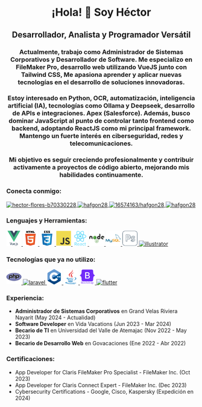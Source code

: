 <h1 align="center">¡Hola! 👋 Soy Héctor</h1>
<h2 align="center">Desarrollador, Analista y Programador Versátil</h2>
<h3 align="center">Actualmente, trabajo como Administrador de Sistemas Corporativos y Desarrollador de Software. Me especializo en FileMaker Pro, desarrollo web utilizando VueJS junto con Tailwind CSS, Me apasiona aprender y aplicar nuevas tecnologías en el desarrollo de soluciones innovadoras.</h3>
<h3 align="center">Estoy interesado en Python, OCR, automatización, inteligencia artificial (IA), tecnologías como Ollama y Deepseek, desarrollo de APIs e integraciones. Apex (Salesforce). Además, busco dominar JavaScript al punto de controlar tanto frontend como backend, adoptando ReactJS como mi principal framework. Mantengo un fuerte interés en ciberseguridad, redes y telecomunicaciones.</h3>
<h3 align="center">Mi objetivo es seguir creciendo profesionalmente y contribuir activamente a proyectos de código abierto, mejorando mis habilidades continuamente.</h3>

<h3 align="left">Conecta conmigo:</h3>
<p align="left">
  <a href="https://linkedin.com/in/hectorflores28/" target="_blank">
    <img align="center" src="https://raw.githubusercontent.com/rahuldkjain/github-profile-readme-generator/master/src/images/icons/Social/linked-in-alt.svg" alt="hector-flores-b70330228" height="30" width="40" />
  </a>
  <a href="https://www.leetcode.com/hectorflores28" target="_blank">
    <img align="center" src="https://raw.githubusercontent.com/rahuldkjain/github-profile-readme-generator/master/src/images/icons/Social/leet-code.svg" alt="hafgon28" height="30" width="40" />
  </a>
  <a href="https://stackoverflow.com/users/16574163/hafgon28" target="_blank">
    <img align="center" src="https://raw.githubusercontent.com/rahuldkjain/github-profile-readme-generator/master/src/images/icons/Social/stack-overflow.svg" alt="16574163/hafgon28" height="30" width="40" />
  </a>
  <a href="https://codepen.io/hafgon28" target="_blank">
    <img align="center" src="https://raw.githubusercontent.com/rahuldkjain/github-profile-readme-generator/master/src/images/icons/Social/codepen.svg" alt="hafgon28" height="30" width="40" />
  </a>
</p>

<h3 align="left">Lenguajes y Herramientas:</h3>
<p align="left">
  <a href="https://vuejs.org/" target="_blank" rel="noreferrer">
    <img src="https://raw.githubusercontent.com/devicons/devicon/master/icons/vuejs/vuejs-original-wordmark.svg" alt="vuejs" width="40" height="40"/>
  </a>
  <a href="https://www.w3.org/html/" target="_blank" rel="noreferrer">
    <img src="https://raw.githubusercontent.com/devicons/devicon/master/icons/html5/html5-original-wordmark.svg" alt="html5" width="40" height="40"/>
  </a>
  <a href="https://www.w3schools.com/css/" target="_blank" rel="noreferrer">
    <img src="https://raw.githubusercontent.com/devicons/devicon/master/icons/css3/css3-original-wordmark.svg" alt="css3" width="40" height="40"/>
  </a>
  <a href="https://developer.mozilla.org/en-US/docs/Web/JavaScript" target="_blank" rel="noreferrer">
    <img src="https://raw.githubusercontent.com/devicons/devicon/master/icons/javascript/javascript-original.svg" alt="javascript" width="40" height="40"/>
  </a>
  <a href="https://reactjs.org/" target="_blank" rel="noreferrer">
    <img src="https://raw.githubusercontent.com/devicons/devicon/master/icons/react/react-original-wordmark.svg" alt="react" width="40" height="40"/>
  </a>
  <a href="https://nodejs.org" target="_blank" rel="noreferrer">
    <img src="https://raw.githubusercontent.com/devicons/devicon/master/icons/nodejs/nodejs-original-wordmark.svg" alt="nodejs" width="40" height="40"/>
  </a>
  <a href="https://www.mysql.com/" target="_blank" rel="noreferrer">
    <img src="https://raw.githubusercontent.com/devicons/devicon/master/icons/mysql/mysql-original-wordmark.svg" alt="mysql" width="40" height="40"/>
  </a>
  <a href="https://www.photoshop.com/en" target="_blank" rel="noreferrer">
    <img src="https://raw.githubusercontent.com/devicons/devicon/master/icons/photoshop/photoshop-line.svg" alt="photoshop" width="40" height="40"/>
  </a>
  <a href="https://www.adobe.com/in/products/illustrator.html" target="_blank" rel="noreferrer">
    <img src="https://www.vectorlogo.zone/logos/adobe_illustrator/adobe_illustrator-icon.svg" alt="illustrator" width="40" height="40"/>
  </a>
</p>

<h3 align="left">Tecnologías que ya no utilizo:</h3>
<p align="left">
  <a href="https://www.php.net" target="_blank" rel="noreferrer">
    <img src="https://raw.githubusercontent.com/devicons/devicon/master/icons/php/php-original.svg" alt="php" width="40" height="40"/>
  </a>
  <a href="https://laravel.com/" target="_blank" rel="noreferrer">
  <img src="https://cdn.simpleicons.org/laravel/FF2D20" alt="laravel" width="40" height="40"/>
</a>
  <a href="https://www.w3schools.com/cpp/" target="_blank" rel="noreferrer"> 
    <img src="https://raw.githubusercontent.com/devicons/devicon/master/icons/cplusplus/cplusplus-original.svg" alt="cplusplus" width="40" height="40"/>
  </a>
  <a href="https://www.java.com" target="_blank" rel="noreferrer">
    <img src="https://raw.githubusercontent.com/devicons/devicon/master/icons/java/java-original.svg" alt="java" width="40" height="40"/>
  </a>
  <a href="https://getbootstrap.com" target="_blank" rel="noreferrer"> 
    <img src="https://raw.githubusercontent.com/devicons/devicon/master/icons/bootstrap/bootstrap-plain-wordmark.svg" alt="bootstrap" width="40" height="40"/>
  </a>
  <a href="https://flutter.dev" target="_blank" rel="noreferrer">
    <img src="https://www.vectorlogo.zone/logos/flutterio/flutterio-icon.svg" alt="flutter" width="40" height="40"/>
  </a>
</p>


<h3 align="left">Experiencia:</h3>
<ul>
  <li><strong>Administrador de Sistemas Corporativos</strong> en Grand Velas Riviera Nayarit (May 2024 - Actualidad)</li>
  <li><strong>Software Developer</strong> en Vida Vacations (Jun 2023 - Mar 2024)</li>
  <li><strong>Becario de TI</strong> en Universidad del Valle de Atemajac (Nov 2022 - May 2023)</li>
  <li><strong>Becario de Desarrollo Web</strong> en Govacaciones (Ene 2022 - Abr 2022)</li>
</ul>

<h3 align="left">Certificaciones:</h3>
<ul>
  <li>App Developer for Claris FileMaker Pro Specialist - FileMaker Inc. (Oct 2023)</li>
  <li>App Developer for Claris Connect Expert - FileMaker Inc. (Dec 2023)</li>
  <li>Cybersecurity Certifications - Google, Cisco, Kaspersky (Expedición en 2024)</li>
</ul>

